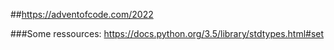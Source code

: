 ##https://adventofcode.com/2022

###Some ressources:
https://docs.python.org/3.5/library/stdtypes.html#set